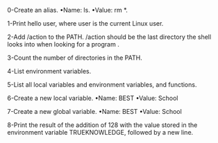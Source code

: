 0-Create an alias. •Name: ls. •Value: rm *.

1-Print hello user, where user is the current Linux user.

2-Add /action to the PATH. /action should be the last directory the shell looks into when looking for a program .

3-Count the number of directories in the PATH.

4-List environment variables.

5-List all local variables and environment variables, and functions.

6-Create a new local variable. 
•Name: BEST •Value: School

7-Create a new global variable.
•Name: BEST •Value: School

8-Print the result of the addition of 128 with the value stored in the environment variable TRUEKNOWLEDGE, followed by a new line.
